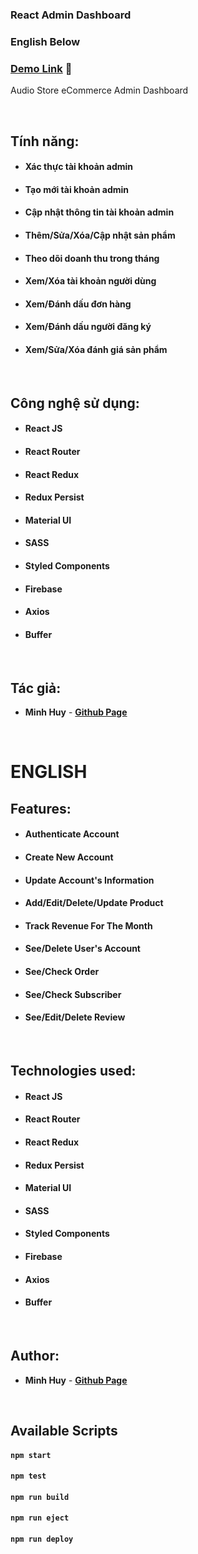 ### React Admin Dashboard

### English Below

### [Demo Link](https://ecommerce-stor3-admin.netlify.app/) 🔗

Audio Store eCommerce Admin Dashboard

<br/>

## Tính năng:

- #### Xác thực tài khoản admin

- #### Tạo mới tài khoản admin

- #### Cập nhật thông tin tài khoản admin

- #### Thêm/Sửa/Xóa/Cập nhật sản phẩm

- #### Theo dõi doanh thu trong tháng

- #### Xem/Xóa tài khoản người dùng

- #### Xem/Đánh dấu đơn hàng

- #### Xem/Đánh dấu người đăng ký

- #### Xem/Sửa/Xóa đánh giá sản phẩm

<br/>

## Công nghệ sử dụng:

- #### **React JS**
- #### **React Router**
- #### **React Redux**
- #### **Redux Persist**
- #### **Material UI**
- #### **SASS**
- #### **Styled Components**
- #### **Firebase**
- #### **Axios**
- #### **Buffer**

<br/>

## Tác giả:

- **Minh Huy** - **[Github Page](https://github.com/tiroxuki0)**

<br/>

# ENGLISH

## Features:

- #### Authenticate Account

- #### Create New Account

- #### Update Account's Information

- #### Add/Edit/Delete/Update Product

- #### Track Revenue For The Month

- #### See/Delete User's Account

- #### See/Check Order

- #### See/Check Subscriber

- #### See/Edit/Delete Review

<br/>

## Technologies used:

- #### **React JS**
- #### **React Router**
- #### **React Redux**
- #### **Redux Persist**
- #### **Material UI**
- #### **SASS**
- #### **Styled Components**
- #### **Firebase**
- #### **Axios**
- #### **Buffer**

<br/>

## Author:

- **Minh Huy** - **[Github Page](https://github.com/tiroxuki0)**

<br/>

## Available Scripts

#### `npm start`

#### `npm test`

#### `npm run build`

#### `npm run eject`

#### `npm run deploy`

<br/>
